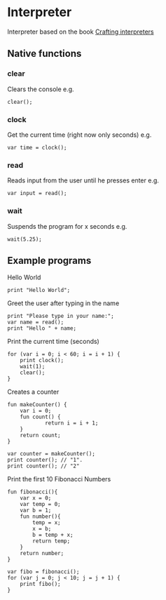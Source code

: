 # Interpreter
Interpreter based on the book [Crafting interpreters](https://craftinginterpreters.com/contents.html)
## Native functions
### clear
Clears the console e.g.
```
clear();
```
### clock
Get the current time (right now only seconds) e.g.
```
var time = clock();
```
### read
Reads input from the user until he presses enter e.g.
```
var input = read();
```
### wait
Suspends the program for x seconds e.g. 
```
wait(5.25);
```
## Example programs
Hello World
```
print "Hello World";
```
Greet the user after typing in the name
```
print "Please type in your name:";
var name = read();
print "Hello " + name;
```
Print the current time (seconds)
```
for (var i = 0; i < 60; i = i + 1) {
	print clock();
	wait(1);
	clear();
}
```
Creates a counter
```
fun makeCounter() {
  	var i = 0;
  	fun count() {
    		return i = i + 1;
  	}
  	return count;
}

var counter = makeCounter();
print counter(); // "1".
print counter(); // "2"
```
Print the first 10 Fibonacci Numbers
```
fun fibonacci(){
	var x = 0;
	var temp = 0;
	var b = 1;
	fun number(){
		temp = x;
		x = b;
		b = temp + x;
		return temp;
	}
	return number;
}

var fibo = fibonacci();
for (var j = 0; j < 10; j = j + 1) {
	print fibo();
}
```
  
